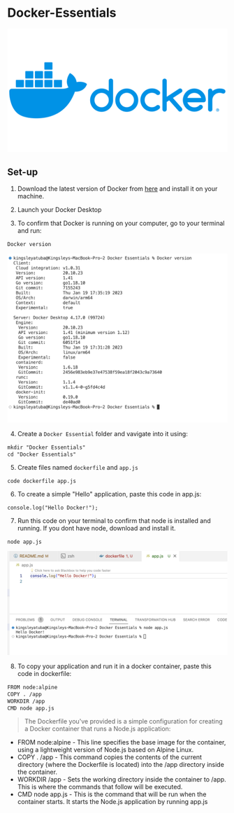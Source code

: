 # Docker-Essentials

![Docker Logo](./img/Docker-Logo.png)

## Set-up

1. Download the latest version of Docker from [here](https://docs.docker.com/get-docker/) and install it on your machine.

2. Launch your Docker Desktop

3. To confirm that Docker is running on your computer, go to your terminal and run:

```
Docker version
```

![Docker Version](./img/1.png)

4. Create a `Docker Essential` folder and vavigate into it using:

```
mkdir "Docker Essentials"
cd "Docker Essentials"
```

5. Create files named `dockerfile` and `app.js`

```
code dockerfile app.js
```

6. To create a simple "Hello" application, paste this code in app.js:

```
console.log("Hello Docker!");
```

7. Run this code on your terminal to confirm that node is installed and running. If you dont have node, download and install it.

```
node app.js
```

![node app.js](./img/2.png)

8. To copy your application and run it in a docker container, paste this code in dockerfile:

```
FROM node:alpine
COPY . /app
WORKDIR /app
CMD node app.js
```

> The Dockerfile you've provided is a simple configuration for creating a Docker container that runs a Node.js application:

* FROM node:alpine - This line specifies the base image for the container, using a lightweight version of Node.js based on Alpine Linux.
* COPY . /app - This command copies the contents of the current directory (where the Dockerfile is located) into the /app directory inside the container.
* WORKDIR /app - Sets the working directory inside the container to /app. This is where the commands that follow will be executed.
* CMD node app.js - This is the command that will be run when the container starts. It starts the Node.js application by running app.js